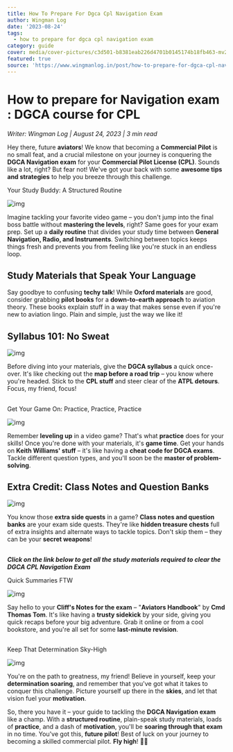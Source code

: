 ```yaml
---
title: How To Prepare For Dgca Cpl Navigation Exam
author: Wingman Log
date: '2023-08-24'
tags:
  - how to prepare for dgca cpl navigation exam
category: guide
cover: media/cover-pictures/c3d501-b8381eab226d4701b0145174b18fb463-mv2-e1c43759.png
featured: true
source: 'https://www.wingmanlog.in/post/how-to-prepare-for-dgca-cpl-navigation-exam'
---
```


# How to prepare for Navigation exam : DGCA course for CPL

*Writer: Wingman Log | August 24, 2023 | 3 min read*

Hey there, future **aviators**! We know that becoming a **Commercial Pilot** is no small feat, and a crucial milestone on your journey is conquering the **DGCA Navigation exam** for your **Commercial Pilot License (CPL)**. Sounds like a lot, right? But fear not! We've got your back with some **awesome tips and strategies** to help you breeze through this challenge.

Your Study Buddy: A Structured Routine

![img](media/blog-media/c3d501-9b0b6c76fe7b4f58a0a567431726ec2a-mv2-fe38e351.jpg)

Imagine tackling your favorite video game – you don't jump into the final boss battle without **mastering the levels**, right? Same goes for your exam prep. Set up a **daily routine** that divides your study time between **General Navigation, Radio, and Instruments**. Switching between topics keeps things fresh and prevents you from feeling like you're stuck in an endless loop.

## Study Materials that Speak Your Language

Say goodbye to confusing **techy talk**! While **Oxford materials** are good, consider grabbing **pilot books** for a **down-to-earth approach** to aviation theory. These books explain stuff in a way that makes sense even if you're new to aviation lingo. Plain and simple, just the way we like it!

## Syllabus 101: No Sweat

![img](media/blog-media/c3d501-3077c7d5526241d083a001a7cc696454-mv2-4539583a.jpg)

Before diving into your materials, give the **DGCA syllabus** a quick once-over. It's like checking out the **map before a road trip** – you know where you're headed. Stick to the **CPL stuff** and steer clear of the **ATPL detours**. Focus, my friend, focus!

##   

Get Your Game On: Practice, Practice, Practice

![img](media/blog-media/c3d501-902e2613363d4f5c9a10d93a4209df32-mv2-c6917ee7.jpg)

Remember **leveling up** in a video game? That's what **practice** does for your skills! Once you're done with your materials, it's **game time**. Get your hands on **Keith Williams' stuff** – it's like having a **cheat code for DGCA exams**. Tackle different question types, and you'll soon be the **master of problem-solving**.

## Extra Credit: Class Notes and Question Banks

![img](media/blog-media/c3d501-ae688a865962477ea948b3bc13f3524d-mv2-111133f1.jpg)

You know those **extra side quests** in a game? **Class notes and question banks** are your exam side quests. They're like **hidden treasure chests** full of extra insights and alternate ways to tackle topics. Don't skip them – they can be your **secret weapons**!

##   

***Click on the link below to get all the study materials required to clear the DGCA CPL Navigation Exam***

Quick Summaries FTW

![img](media/blog-media/c3d501-9282ba1783774b649a3c536f9164c805-mv2-c4fc1c7e.jpg)

Say hello to your **Cliff's Notes for the exam** – "**Aviators Handbook**" by **Cmd Thomas Tom**. It's like having a **trusty sidekick** by your side, giving you quick recaps before your big adventure. Grab it online or from a cool bookstore, and you're all set for some **last-minute revision**.

##   

Keep That Determination Sky-High

![img](media/blog-media/c3d501-d6ec6b1ba59a46d3b7f563e06ff4e724-mv2-500e5267.jpg)

You're on the path to greatness, my friend! Believe in yourself, keep your **determination soaring**, and remember that you've got what it takes to conquer this challenge. Picture yourself up there in the **skies**, and let that vision fuel your **motivation**.

So, there you have it – your guide to tackling the **DGCA Navigation exam** like a champ. With a **structured routine**, plain-speak study materials, loads of **practice**, and a dash of **motivation**, you'll be **soaring through that exam** in no time. You've got this, **future pilot**! Best of luck on your journey to becoming a skilled commercial pilot. **Fly high**! 🛫🌟
